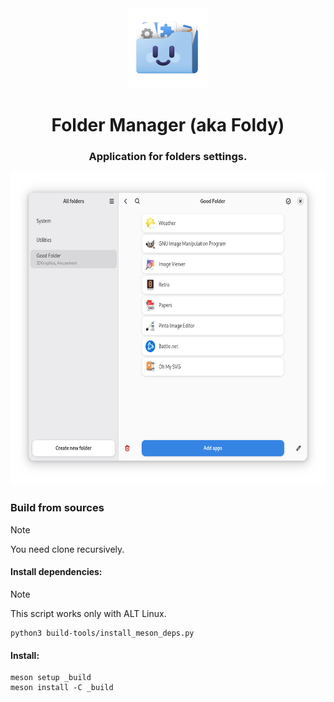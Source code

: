 <div align="center">
  <img
    src="app/data/icons/hicolor/scalable/apps/org.altlinux.Foldy.svg"
    height="128"
  />
</div>

<div align="center">
  <h1>Folder Manager (aka Foldy)</h1>
</div>

<div align="center"><h3>Application for folders settings.</h4></div>

<div align="center">
  <img 
    src="app/data/images/2-folder.png"
	alt="Folder"
    height="500"
  />
</div>


### Build from sources
> [!NOTE]
> You need clone recursively.

#### Install dependencies:
> [!NOTE]
> This script works only with ALT Linux.
```
python3 build-tools/install_meson_deps.py
```

#### Install:
```
meson setup _build
meson install -C _build
```
